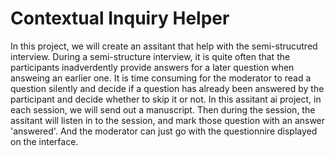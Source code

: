 # Contextual Inquiry Helper
 In this project, we will create an assitant that help with the semi-strucutred interview.
 During a semi-structure interview, it is quite often that the participants inadverdently provide answers for a later question when answeing an earlier one. It is time consuming for the moderator to read a question silently and decide if a question has already been answered by the participant and decide whether to skip it or not.
 In this assitant ai project, in each session, we will send out a manuscript. Then during the session, the assitant will listen in to the session, and mark those question with an answer 'answered'. And the moderator can just go with the questionnire displayed on the interface.